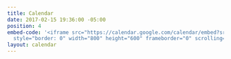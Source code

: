 ```yaml
---
title: Calendar
date: 2017-02-15 19:36:00 -05:00
position: 4
embed-code: '<iframe src="https://calendar.google.com/calendar/embed?src=indivisible123go%40gmail.com&ctz=America/Chicago"
  style="border: 0" width="800" height="600" frameborder="0" scrolling="no"></iframe>'
layout: calendar
---
```


